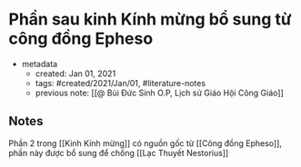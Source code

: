 # Phần sau kinh Kính mừng bổ sung từ công đồng Epheso

- metadata
	- created: Jan 01, 2021 
	- tags: #created/2021/Jan/01, #literature-notes 
	- previous note: [[@ Bùi Đức Sinh O.P, Lịch sử Giáo Hội Công Giáo]]

## Notes
Phần 2 trong [[Kinh Kính mừng]] có nguồn gốc từ [[Công đồng Epheso]], phần này được bổ sung để chống [[Lạc Thuyết Nestorius]]